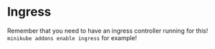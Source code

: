 # Ingress

Remember that you need to have an ingress controller running for this! `minikube addons enable ingress` for example! 